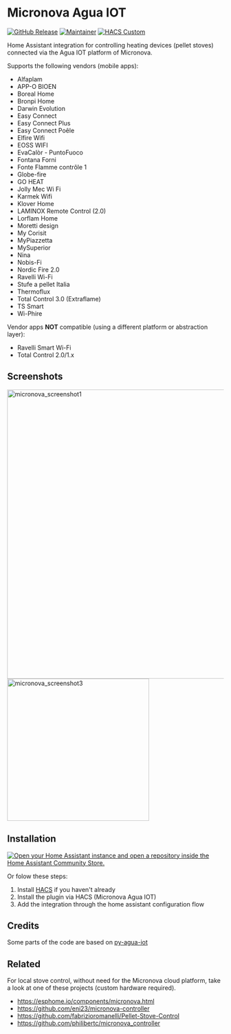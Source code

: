 # Micronova Agua IOT

[![GitHub Release][releases-shield]][releases]
[![Maintainer][maintainer-shield]][maintainer]
[![HACS Custom][hacs-shield]][hacs-url]

Home Assistant integration for controlling heating devices (pellet stoves) connected via the Agua IOT platform of Micronova.

Supports the following vendors (mobile apps):
* Alfaplam
* APP-O BIOEN
* Boreal Home
* Bronpi Home
* Darwin Evolution
* Easy Connect
* Easy Connect Plus
* Easy Connect Poêle
* Elfire Wifi
* EOSS WIFI
* EvaCalòr - PuntoFuoco
* Fontana Forni
* Fonte Flamme contrôle 1
* Globe-fire
* GO HEAT
* Jolly Mec Wi Fi
* Karmek Wifi
* Klover Home
* LAMINOX Remote Control (2.0)
* Lorflam Home
* Moretti design
* My Corisit
* MyPiazzetta
* MySuperior
* Nina
* Nobis-Fi
* Nordic Fire 2.0
* Ravelli Wi-Fi
* Stufe a pellet Italia
* Thermoflux
* Total Control 3.0 (Extraflame)
* TS Smart
* Wi-Phire

Vendor apps **NOT** compatible (using a different platform or abstraction layer):
* Ravelli Smart Wi-Fi
* Total Control 2.0/1.x

## Screenshots
<img width="671" alt="micronova_screenshot1" src="https://github.com/vincentwolsink/home_assistant_micronova_agua_iot/assets/1639734/4c646550-637d-4e20-bc64-a6977bfee3af">
<img width="330" alt="micronova_screenshot3" src="https://github.com/vincentwolsink/home_assistant_micronova_agua_iot/assets/1639734/3a06b135-eaee-4ff2-94e4-c3da268fb7a9">

## Installation

[![Open your Home Assistant instance and open a repository inside the Home Assistant Community Store.](https://my.home-assistant.io/badges/hacs_repository.svg)](https://my.home-assistant.io/redirect/hacs_repository/?owner=vincentwolsink&repository=home_assistant_micronova_agua_iot&category=integration)

Or folow these steps:
1. Install [HACS](https://hacs.xyz/) if you haven't already
2. Install the plugin via HACS (Micronova Agua IOT)
3. Add the integration through the home assistant configuration flow

## Credits

Some parts of the code are based on [py-agua-iot](https://github.com/fredericvl/py-agua-iot)

## Related

For local stove control, without need for the Micronova cloud platform, take a look at one of these projects (custom hardware required). 
* https://esphome.io/components/micronova.html
* https://github.com/eni23/micronova-controller
* https://github.com/fabrizioromanelli/Pellet-Stove-Control
* https://github.com/philibertc/micronova_controller

[releases-shield]: https://img.shields.io/github/v/release/vincentwolsink/home_assistant_micronova_agua_iot.svg?style=for-the-badge
[releases]: https://github.com/vincentwolsink/home_assistant_micronova_agua_iot/releases
[maintainer-shield]: https://img.shields.io/badge/maintainer-vincentwolsink-blue.svg?style=for-the-badge
[maintainer]: https://github.com/vincentwolsink
[hacs-shield]: https://img.shields.io/badge/HACS-Default-41BDF5.svg?style=for-the-badge
[hacs-url]: https://github.com/vincentwolsink/home_assistant_micronova_agua_iot
